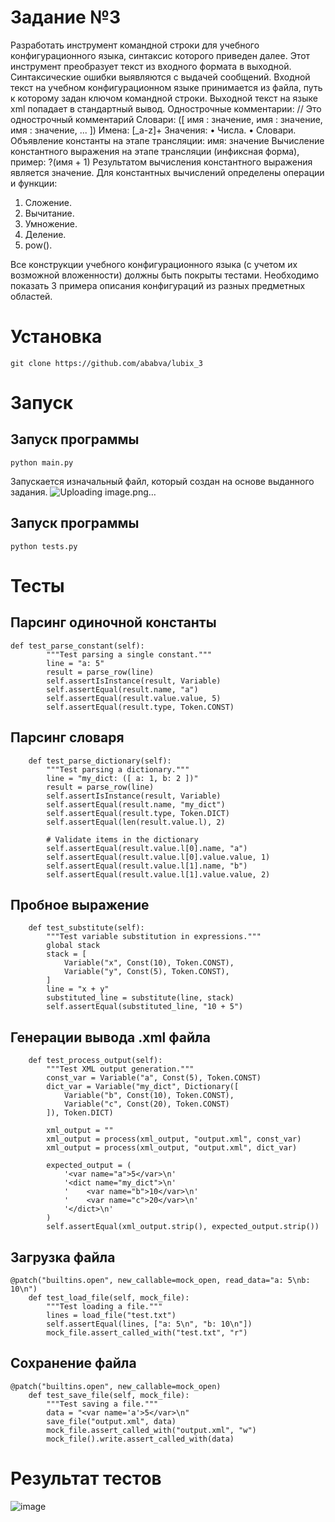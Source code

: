 # Задание №3
Разработать инструмент командной строки для учебного конфигурационного
языка, синтаксис которого приведен далее. Этот инструмент преобразует текст из
входного формата в выходной. Синтаксические ошибки выявляются с выдачей
сообщений.
Входной текст на учебном конфигурационном языке принимается из
файла, путь к которому задан ключом командной строки. Выходной текст на
языке xml попадает в стандартный вывод.
Однострочные комментарии:
// Это однострочный комментарий
Словари:
([
 имя : значение,
 имя : значение,
 имя : значение,
 ...
])
Имена:
[_a-z]+
Значения:
• Числа.
• Словари.
Объявление константы на этапе трансляции:
имя: значение
Вычисление константного выражения на этапе трансляции (инфиксная
форма), пример:
?(имя + 1)
Результатом вычисления константного выражения является значение.
Для константных вычислений определены операции и функции:
1. Сложение.
2. Вычитание.
3. Умножение.
4. Деление.
5. pow().


Все конструкции учебного конфигурационного языка (с учетом их
возможной вложенности) должны быть покрыты тестами. Необходимо показать 3
примера описания конфигураций из разных предметных областей.


# Установка
```git clone https://github.com/ababva/lubix_3```
# Запуск 

## Запуск программы


```python main.py```


Запускается изначальный файл, который создан на основе выданного задания.
![Uploading image.png…]()


## Запуск программы
```python tests.py```


# Тесты

## Парсинг одиночной константы


```
def test_parse_constant(self):
        """Test parsing a single constant."""
        line = "a: 5"
        result = parse_row(line)
        self.assertIsInstance(result, Variable)
        self.assertEqual(result.name, "a")
        self.assertEqual(result.value.value, 5)
        self.assertEqual(result.type, Token.CONST)
```


## Парсинг словаря


```
    def test_parse_dictionary(self):
        """Test parsing a dictionary."""
        line = "my_dict: ([ a: 1, b: 2 ])"
        result = parse_row(line)
        self.assertIsInstance(result, Variable)
        self.assertEqual(result.name, "my_dict")
        self.assertEqual(result.type, Token.DICT)
        self.assertEqual(len(result.value.l), 2)

        # Validate items in the dictionary
        self.assertEqual(result.value.l[0].name, "a")
        self.assertEqual(result.value.l[0].value.value, 1)
        self.assertEqual(result.value.l[1].name, "b")
        self.assertEqual(result.value.l[1].value.value, 2)
```


## Пробное выражение


```
    def test_substitute(self):
        """Test variable substitution in expressions."""
        global stack
        stack = [
            Variable("x", Const(10), Token.CONST),
            Variable("y", Const(5), Token.CONST),
        ]
        line = "x + y"
        substituted_line = substitute(line, stack)
        self.assertEqual(substituted_line, "10 + 5")
```


## Генерации вывода .xml файла


```
    def test_process_output(self):
        """Test XML output generation."""
        const_var = Variable("a", Const(5), Token.CONST)
        dict_var = Variable("my_dict", Dictionary([
            Variable("b", Const(10), Token.CONST),
            Variable("c", Const(20), Token.CONST)
        ]), Token.DICT)

        xml_output = ""
        xml_output = process(xml_output, "output.xml", const_var)
        xml_output = process(xml_output, "output.xml", dict_var)

        expected_output = (
            '<var name="a">5</var>\n'
            '<dict name="my_dict">\n'
            '    <var name="b">10</var>\n'
            '    <var name="c">20</var>\n'
            '</dict>\n'
        )
        self.assertEqual(xml_output.strip(), expected_output.strip())
```


## Загрузка файла


```
@patch("builtins.open", new_callable=mock_open, read_data="a: 5\nb: 10\n")
    def test_load_file(self, mock_file):
        """Test loading a file."""
        lines = load_file("test.txt")
        self.assertEqual(lines, ["a: 5\n", "b: 10\n"])
        mock_file.assert_called_with("test.txt", "r")
```


## Сохранение файла


```
@patch("builtins.open", new_callable=mock_open)
    def test_save_file(self, mock_file):
        """Test saving a file."""
        data = "<var name='a'>5</var>\n"
        save_file("output.xml", data)
        mock_file.assert_called_with("output.xml", "w")
        mock_file().write.assert_called_with(data)
```


# Результат тестов


![image](https://github.com/user-attachments/assets/1c754243-9753-472a-96ac-0209a7ce1b6e)

